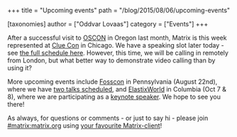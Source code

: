 +++
title = "Upcoming events"
path = "/blog/2015/08/06/upcoming-events"

[taxonomies]
author = ["Oddvar Lovaas"]
category = ["Events"]
+++

After a successful visit to <a href="http://www.oscon.com/open-source-2015">OSCON</a> in Oregon last month, Matrix is this week represented at <a href="https://www.cluecon.com/">Clue Con</a> in Chicago. We have a speaking slot later today - see <a href="https://www.cluecon.com/schedule/">the full schedule here</a>. However, this time, we will be calling in remotely from London, but what better way to demonstrate video calling than by using it?

More upcoming events include <a href="http://fosscon.us/">Fosscon</a> in Pennsylvania (August 22nd), where we have <a href="http://fosscon.us/Speakers">two talks scheduled</a>, and <a href="http://www.elastixworld.com/2015/en/">ElastixWorld</a> in Columbia (Oct 7 & 8), where we are participating as a <a href="http://www.elastixworld.com/2015/en/speakers/">keynote speaker</a>. We hope to see you there!

As always, for questions or comments - or just to say hi - please join <a href="http://matrix.org/beta/#/room/#matrix:matrix.org">#matrix:matrix.org</a> using <a href="/blog/try-matrix-now/">your favourite Matrix-client</a>!
